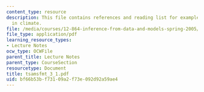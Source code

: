 ```yaml
---
content_type: resource
description: This file contains references and reading list for examples of applications
  in climate.
file: /media/courses/12-864-inference-from-data-and-models-spring-2005/bf66b53bf73109a2f73e092d92a59ae4_tsamsfmt_3_1.pdf
file_type: application/pdf
learning_resource_types:
- Lecture Notes
ocw_type: OCWFile
parent_title: Lecture Notes
parent_type: CourseSection
resourcetype: Document
title: tsamsfmt_3_1.pdf
uid: bf66b53b-f731-09a2-f73e-092d92a59ae4
---
```

